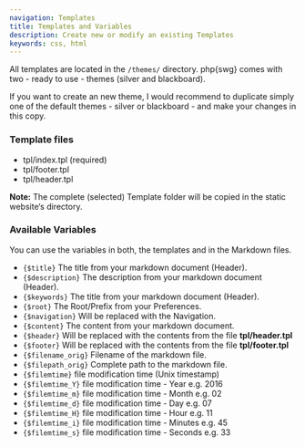 ```yaml
---
navigation: Templates
title: Templates and Variables
description: Create new or modify an existing Templates
keywords: css, html
---
```


All templates are located in the ```/themes/``` directory. php{swg} comes with two - ready to use - themes (silver and blackboard).

If you want to create an new theme, I would recommend to duplicate simply one of the default themes - silver or blackboard - and make your changes in this copy.

### Template files

* tpl/index.tpl (required)
* tpl/footer.tpl
* tpl/header.tpl

__Note:__ The complete (selected) Template folder will be copied in the static website‘s directory.

### Available Variables

You can use the variables in both, the templates and in the Markdown files.

* ```{$title}``` The title from your markdown document (Header).
* ```{$description}``` The description from your markdown document (Header).
* ```{$keywords}``` The title from your markdown document (Header).
* ```{$root}``` The Root/Prefix from your Preferences.
* ```{$navigation}``` Will be replaced with the Navigation.
* ```{$content}``` The content from your markdown document.
* ```{$header}``` Will be replaced with the contents from the file __tpl/header.tpl__
* ```{$footer}``` Will be replaced with the contents from the file __tpl/footer.tpl__
* ```{$filename_orig}``` Filename of the markdown file.
* ```{$filepath_orig}``` Complete path to the markdown file.
* ```{$filemtime}``` file modification time (Unix timestamp)
* ```{$filemtime_Y}``` file modification time - Year e.g. 2016
* ```{$filemtime_m}``` file modification time - Month e.g. 02
* ```{$filemtime_d}``` file modification time - Day e.g. 07
* ```{$filemtime_H}``` file modification time - Hour e.g. 11
* ```{$filemtime_i}``` file modification time - Minutes e.g. 45
* ```{$filemtime_s}``` file modification time - Seconds e.g. 33